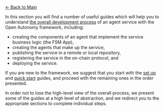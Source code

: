 [← Back to Main](../index.md)

In this section you will find a number of useful guides which will help you
to understand [the overall development process](./overview_of_the_development_process.md)
of an agent service with the Open Autonomy framework, including:

- creating the components of an agent that implement the service business logic (the FSM App),
- creating the agents that make up the service,
- publishing the service in a remote or local repository,
- registering the service in the on-chain protocol, and
- deploying the service.

If you are new to the framework, we suggest that you start with the [set up](./set_up.md) and [quick start](./quick_start.md)
guides, and proceed with the remaining ones in the order presented.

In order not to lose the high-level view of the overall process, we present some of the guides at a high level of abstraction, and we redirect you to the appropriate sections to complete individual steps.
